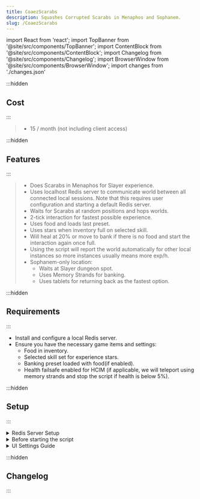 ```yaml
---
title: CoaezScarabs
description: Squashes Corrupted Scarabs in Menaphos and Sophanem.
slug: /CoaezScarabs
---
```


import React from 'react';
import TopBanner from '@site/src/components/TopBanner';
import ContentBlock from '@site/src/components/ContentBlock';
import Changelog from '@site/src/components/Changelog';
import BrowserWindow from '@site/src/components/BrowserWindow';
import changes from './changes.json'

<TopBanner title="CoaezScarabs" author="coaez" version="v1.1.0" skill="Slayer">
</TopBanner>

:::hidden

## Cost

:::

<ContentBlock title="Cost">

> - 15 / month (not including client access)

</ContentBlock>

:::hidden

## Features

:::

<ContentBlock title="Features">

> - Does Scarabs in Menaphos for Slayer experience.
> - Uses localhost Redis server to communicate world between all connected local sessions. Note that this requires user configuration and starting a default Redis server.
> - Waits for Scarabs at random positions and hops worlds.
> - 2-tick interaction for fastest possible experience.
> - Uses food and loads last preset.
> - Uses stars when inventory full on selected skill.
> - Will heal at 20% or move to bank if there is no food and start the interaction again once full.
> - Using the script will report the world automatically for other local instances so more instances usually means more exp/h.
> - Sophanem-only location: 
>   - Waits at Slayer dungeon spot.
>   - Uses Memory Strands for banking.
>   - Uses tablets for returning back as the fastest option.

</ContentBlock>

:::hidden

## Requirements

:::
<ContentBlock title="Requirements">

- Install and configure a local Redis server.
- Ensure you have the necessary game items and settings:
    - Food in inventory.
    - Selected skill set for experience stars.
    - Banking preset loaded with food(if enabled).
    - Health failsafe enabled for HCIM (if applicable, we will teleport using memory strands and stop the script if health is below 5%).

</ContentBlock>

:::hidden

## Setup

:::
<ContentBlock title="Setup">

<details>
<summary>Redis Server Setup</summary>

#### Precompiled Windows Version

1. Download the Redis `.msi` installation file from [tporadowski/redis releases](https://github.com/tporadowski/redis/releases).
2. Double-click the `.msi` file to install Redis.
3. Navigate to `C:\Program Files\Redis`.
4. Shift + Right-click in the folder and select "Open PowerShell window here".
5. Type in `./redis-server.exe` and press Enter.
6. Run the script.

#### Compiling Redis on Windows

1. Clone the official repository from [dmajkic/redis](https://github.com/dmajkic/redis):
    ```bash
    git clone http://github.com/dmajkic/redis.git
    ```
2. Navigate to the repository directory:
    ```bash
    cd redis
    ```
3. Ensure you have MinGW installed. If you are using full mSysGit, you already have all tools needed.
4. Start Git bash and compile Redis:
    ```bash
    make
    ```
5. Test the build:
    ```bash
    make test
    ```

</details>

<details>
<summary>Before starting the script</summary>
- Make sure Redis is installed and running on your local machine.
- Run the script from your bot client. The script won't be able to to start if redis is not started.
- Configure the script settings as needed:
    - Run Duration
    - World Hop Delay
    - Selected Skill
    - Use Food
    - Sophanem Spot
- Start the script and monitor the console for updates.

</details>

<details>
<summary>UI Settings Guide</summary>

- **Run Duration**: Set the duration for which the script should run.
- **World Hop Delay**: Configure the delay between world hops. Increase the value if using multiple instances to avoid getting blocked by too many login attempts.
- **Selected Skill**: Choose the skill to use experience stars on when the inventory is full.
- **Use Food**: Enable or disable the use of food for healing.
- **Sophanem Spot**: Enable Sophanem-only mode for focused Scarab hunting near the slayer dungeon.

</details>

</ContentBlock>

:::hidden

## Changelog

:::

<Changelog changes={changes}>

</Changelog>
